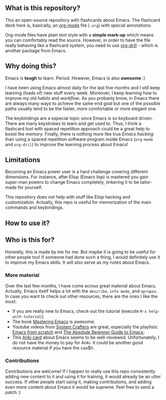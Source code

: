 
## What is this repository?

This an open-source repository with flashcards about Emacs. The flashcard deck here is, basically, an [org-mode](https://en.wikipedia.org/wiki/Org-mode) file (`.org`) with special annotations. 

Org-mode files have plain text style with a **simple mark-up** which means you can comfortably read the source. However, in order to have the file really behaving like a flashcard system, you need to use [org-drill](https://orgmode.org/worg/org-contrib/org-drill.html) - which is another package from Emacs.

## Why doing this?

Emacs is **tough** to learn. Period. However, Emacs is also **awesome** :)

I have been using Emacs almost daily for the last five months and I still keep learning (loads of) new stuff every week. Moreover, I keep learning how to improve my old _habits_ and _workflow_. As you probanly know, in Emacs there are always many ways to achieve the same end goal but one of the possible paths usually tend to be the faster, more comfortable or more elegant one. 

The keybindings are a especial topic since Emacs is so keyboard driven. There are many keystrokes to learn and get used to. Thus, I think a flashcard tool with spaced repetition approach could be a great help to boost the memory. Finally, there is nothing more like true _Emacs hacking_ than using a spaced repetition software program inside Emacs (`org-mode` and `org-dril`) to improve the learning process about Emacs!

## Limitations

Becoming an Emacs power user is a hard challenge covering different dimensions. For instance, after Elisp (Emacs lisp) is mastered you gain super-man powers to change Emacs completely, tinkering it to be tailor-made for yourself. 

This repository does not help with stuff like Elisp hacking and customization. Actually, this repo is useful for memorization of the main commands and keybindings. 

## How to use it?

## Who is this for?

Honestly, this is made by me for me. But maybe it is going to be useful for other people too! If someone had done such a thing, I would definitely use it to improve my Emacs skills. It will also serve as my notes about Emacs.

### More material

Over the last few months, I have come across great material about Emacs. Actually, Emacs itself helps a lot with the `describe`, `info-mode`, and `apropos`. In case you want to check out other resources, there are the ones I like the most:

- If you are really new to Emacs, check-out the tutorial (execute `M-x help-with-tutorial`);
- The book [Mastering Emacs](https://www.masteringemacs.org/) is awesome;
- Youtube videos from [System Crafters](https://www.youtube.com/c/SystemCrafters) are great, especially the playlists: [Emacs from scratch](https://www.youtube.com/watch?v=74zOY-vgkyw&list=PLEoMzSkcN8oPH1au7H6B7bBJ4ZO7BXjSZ) and [The Absolute Beginner Guide to Emacs](https://www.youtube.com/watch?v=48JlgiBpw_I&list=PLEoMzSkcN8oPZvSdewHG8uApD7THlLLCV);
- This [Anki card](https://ankiweb.net/shared/info/2000749682) about Emacs seems to be well-reviewed. Unfortunately, I do not have the money to pay for Anki. It could be another good resource material if you have the cas$h. 

### Contributions

Contributions are welcome! If I happen to really use this repo consistently adding new content to it and using it for training, it would already be an utter success. If other people start using it, making contributions, and adding even more content about Emacs it would be supreme. Feel free to send a patch :)

